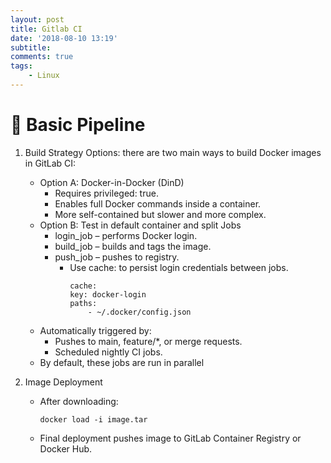 ```yaml
---
layout: post
title: Gitlab CI
date: '2018-08-10 13:19'
subtitle: 
comments: true
tags:
    - Linux
---
```


# 🧪 Basic Pipeline

1. Build Strategy Options: there are two main ways to build Docker images in GitLab CI:
    - Option A: Docker-in-Docker (DinD)
        - Requires privileged: true.
        - Enables full Docker commands inside a container.
        - More self-contained but slower and more complex.
    - Option B: Test in default container and split Jobs
        - login_job – performs Docker login.
        - build_job – builds and tags the image.
        - push_job – pushes to registry.
            - Use cache: to persist login credentials between jobs.
                ```
                cache:
                key: docker-login
                paths:
                    - ~/.docker/config.json
                ```
    - Automatically triggered by: 
        - Pushes to main, feature/*, or merge requests.
        - Scheduled nightly CI jobs.
    - By default, these jobs are run in parallel

3. Image Deployment
    - After downloading:
        ```
        docker load -i image.tar
        ```
    - Final deployment pushes image to GitLab Container Registry or Docker Hub.
